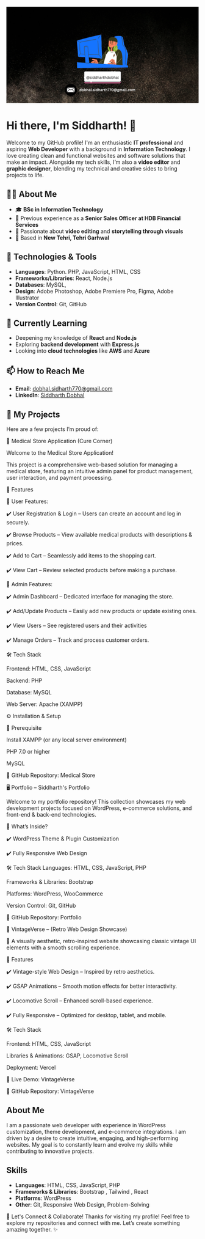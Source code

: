 ![Banner](https://raw.githubusercontent.com/siddharthdobhal/siddharthdobhal/0d163947ad3b4b84eafb2f4653aedf4502152bd2/%40heysidio.png)


# Hi there, I'm Siddharth! 👋

Welcome to my GitHub profile! I'm an enthusiastic **IT professional** and aspiring **Web Developer** with a background in **Information Technology**. I love creating clean and functional websites and software solutions that make an impact. Alongside my tech skills, I’m also a **video editor** and **graphic designer**, blending my technical and creative sides to bring projects to life.

## 👨‍💻 About Me
- 🎓 **BSc in Information Technology**
- 💼 Previous experience as a **Senior Sales Officer at HDB Financial Services**
- 🎥 Passionate about **video editing** and **storytelling through visuals**
- 📍 Based in **New Tehri, Tehri Garhwal**


## 🔧 Technologies & Tools
- **Languages**: Python. PHP, JavaScript, HTML, CSS
- **Frameworks/Libraries**: React, Node.js
- **Databases**: MySQL, 
- **Design**: Adobe Photoshop, Adobe Premiere Pro, Figma, Adobe Illustrator
- **Version Control**: Git, GitHub

## 🌱 Currently Learning
- Deepening my knowledge of **React** and **Node.js**
- Exploring **backend development** with **Express.js**
- Looking into **cloud technologies** like **AWS** and **Azure**


## 📫 How to Reach Me
- **Email**: [dobhal.sidharth770@gmail.com](mailto:dobhal.sidharth770@gmail.com)
- **LinkedIn**: [Siddharth Dobhal](https://www.linkedin.com/in/siddharth-dobhal/)


## 💼 My Projects
Here are a few projects I’m proud of:

🏥 Medical Store Application (Cure Corner)

Welcome to the Medical Store Application!

This project is a comprehensive web-based solution for managing a medical store, featuring an intuitive admin panel for product management, user interaction, and payment processing.


🚀 Features

🛒 User Features:

✔️ User Registration & Login – Users can create an account and log in securely.

✔️ Browse Products – View available medical products with descriptions & prices.

✔️ Add to Cart – Seamlessly add items to the shopping cart.

✔️ View Cart – Review selected products before making a purchase.


🔧 Admin Features:

✔️ Admin Dashboard – Dedicated interface for managing the store.

✔️ Add/Update Products – Easily add new products or update existing ones.

✔️ View Users – See registered users and their activities

✔️ Manage Orders – Track and process customer orders.


🛠️ Tech Stack

Frontend: HTML, CSS, JavaScript

Backend: PHP

Database: MySQL

Web Server: Apache (XAMPP)

⚙️ Installation & Setup

📌 Prerequisite

Install XAMPP (or any local server environment)

PHP 7.0 or higher

MySQL

🔗 GitHub Repository: Medical Store

🖥️ Portfolio – Siddharth's Portfolio

Welcome to my portfolio repository! This collection showcases my web development projects focused on WordPress, e-commerce solutions, and front-end & back-end technologies.


🚀 What’s Inside?

✔️ WordPress Theme & Plugin Customization

✔️ Fully Responsive Web Design



🛠️ Tech Stack
Languages: HTML, CSS, JavaScript, PHP

Frameworks & Libraries: Bootstrap

Platforms: WordPress, WooCommerce

Version Control: Git, GitHub

🔗 GitHub Repository: Portfolio


🎨 VintageVerse – (Retro Web Design Showcase)

🌟 A visually aesthetic, retro-inspired website showcasing classic vintage UI elements with a smooth scrolling experience.


🚀 Features

✔️ Vintage-style Web Design – Inspired by retro aesthetics.

✔️ GSAP Animations – Smooth motion effects for better interactivity.

✔️ Locomotive Scroll – Enhanced scroll-based experience.


✔️ Fully Responsive – Optimized for desktop, tablet, and mobile.

🛠️ Tech Stack

Frontend: HTML, CSS, JavaScript

Libraries & Animations: GSAP, Locomotive Scroll

Deployment: Vercel

🔗 Live Demo: VintageVerse

🔗 GitHub Repository: VintageVerse


## About Me


I am a passionate web developer with experience in WordPress customization, theme development, and e-commerce integrations. I am driven by a desire to create intuitive, engaging, and high-performing websites. My goal is to constantly learn and evolve my skills while contributing to innovative projects.

## Skills

- **Languages**: HTML, CSS, JavaScript, PHP
- **Frameworks & Libraries**: Bootstrap , Tailwind , React
- **Platforms**: WordPress
- **Other**: Git, Responsive Web Design, Problem-Solving



🚀 Let's Connect & Collaborate!
Thanks for visiting my profile! Feel free to explore my repositories and connect with me. Let’s create something amazing together. ✨


